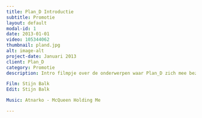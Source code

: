```yaml
---
title: Plan_D Introductie
subtitle: Promotie
layout: default
modal-id: 1
date: 2013-01-01
video: 105344062
thumbnail: pland.jpg
alt: image-alt
project-date: Januari 2013
client: Plan_D
category: Promotie
description: Intro filmpje over de onderwerpen waar Plan_D zich mee bezig gaat houden.

Film: Stijn Balk
Edit: Stijn Balk

Music: Atnarko - McQueen Holding Me

---
```

